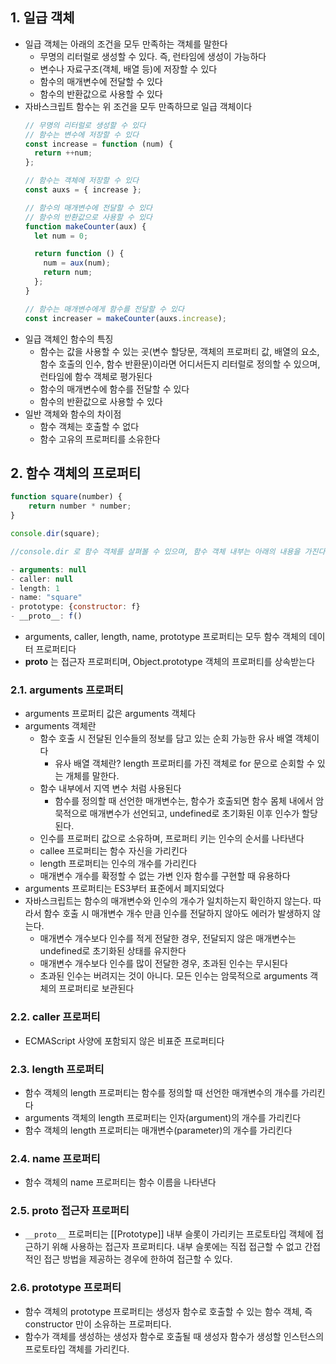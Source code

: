 ## 1. 일급 객체

- 일급 객체는 아래의 조건을 모두 만족하는 객체를 말한다
  - 무명의 리터럴로 생성할 수 있다. 즉, 런타임에 생성이 가능하다
  - 변수나 자료구조(객체, 배열 등)에 저장할 수 있다
  - 함수의 매개변수에 전달할 수 있다
  - 함수의 반환값으로 사용할 수 있다
- 자바스크립트 함수는 위 조건을 모두 만족하므로 일급 객체이다
  ```jsx
  // 무명의 리터럴로 생성할 수 있다
  // 함수는 변수에 저장할 수 있다
  const increase = function (num) {
    return ++num;
  };

  // 함수는 객체에 저장할 수 있다
  const auxs = { increase };

  // 함수의 매개변수에 전달할 수 있다
  // 함수의 반환값으로 사용할 수 있다
  function makeCounter(aux) {
    let num = 0;

    return function () {
      num = aux(num);
      return num;
    };
  }

  // 함수는 매개변수에게 함수를 전달할 수 있다
  const increaser = makeCounter(auxs.increase);
  ```
- 일급 객체인 함수의 특징
  - 함수는 값을 사용할 수 있는 곳(변수 할당문, 객체의 프로퍼티 값, 배열의 요소, 함수 호출의 인수, 함수 반환문)이라면 어디서든지 리터럴로 정의할 수 있으며, 런타임에 함수 객체로 평가된다
  - 함수의 매개변수에 함수를 전달할 수 있다
  - 함수의 반환값으로 사용할 수 있다
- 일반 객체와 함수의 차이점
  - 함수 객체는 호출할 수 없다
  - 함수 고유의 프로퍼티를 소유한다

## 2. 함수 객체의 프로퍼티

```jsx
function square(number) {
	return number * number;
}

console.dir(square);

//console.dir 로 함수 객체를 살펴볼 수 있으며, 함수 객체 내부는 아래의 내용을 가진다

- arguments: null
- caller: null
- length: 1
- name: "square"
- prototype: {constructor: f}
- __proto__: f()
```

- arguments, caller, length, name, prototype 프로퍼티는 모두 함수 객체의 데이터 프로퍼티다
- **proto** 는 접근자 프로퍼티며, Object.prototype 객체의 프로퍼티를 상속받는다

### 2.1. arguments 프로퍼티

- arguments 프로퍼티 값은 arguments 객체다
- arguments 객체란
  - 함수 호출 시 전달된 인수들의 정보를 담고 있는 순회 가능한 유사 배열 객체이다
    - 유사 배열 객체란? length 프로퍼티를 가진 객체로 for 문으로 순회할 수 있는 개체를 말한다.
  - 함수 내부에서 지역 변수 처럼 사용된다
    - 함수를 정의할 때 선언한 매개변수는, 함수가 호출되면 함수 몸체 내에서 암묵적으로 매개변수가 선언되고, undefined로 초기화된 이후 인수가 할당된다.
  - 인수를 프로퍼티 값으로 소유하며, 프로퍼티 키는 인수의 순서를 나타낸다
  - callee 프로퍼티는 함수 자신을 가리킨다
  - length 프로퍼티는 인수의 개수를 가리킨다
  - 매개변수 개수를 확정할 수 없는 가변 인자 함수를 구현할 때 유용하다
- arguments 프로퍼티는 ES3부터 표준에서 폐지되었다
- 자바스크립트는 함수의 매개변수와 인수의 개수가 일치하는지 확인하지 않는다. 따라서 함수 호출 시 매개변수 개수 만큼 인수를 전달하지 않아도 에러가 발생하지 않는다.
  - 매개변수 개수보다 인수를 적게 전달한 경우, 전달되지 않은 매개변수는 undefined로 초기화된 상태를 유지한다
  - 매개변수 개수보다 인수를 많이 전달한 경우, 초과된 인수는 무시된다
  - 초과된 인수는 버려지는 것이 아니다. 모든 인수는 암묵적으로 arguments 객체의 프로퍼티로 보관된다

### 2.2. caller 프로퍼티

- ECMAScript 사양에 포함되지 않은 비표준 프로퍼티다

### 2.3. length 프로퍼티

- 함수 객체의 length 프로퍼티는 함수를 정의할 때 선언한 매개변수의 개수를 가리킨다
- arguments 객체의 length 프로퍼티는 인자(argument)의 개수를 가리킨다
- 함수 객체의 length 프로퍼티는 매개변수(parameter)의 개수를 가리킨다

### 2.4. name 프로퍼티

- 함수 객체의 name 프로퍼티는 함수 이름을 나타낸다

### 2.5. **proto** 접근자 프로퍼티

- `__proto__` 프로퍼티는 [[Prototype]] 내부 슬롯이 가리키는 프로토타입 객체에 접근하기 위해 사용하는 접근자 프로퍼티다. 내부 슬롯에는 직접 접근할 수 없고 간접적인 접근 방법을 제공하는 경우에 한하여 접근할 수 있다.

### 2.6. prototype 프로퍼티

- 함수 객체의 prototype 프로퍼티는 생성자 함수로 호출할 수 있는 함수 객체, 즉 constructor 만이 소유하는 프로퍼티다.
- 함수가 객체를 생성하는 생성자 함수로 호출될 때 생성자 함수가 생성할 인스턴스의 프로토타입 객체를 가리킨다.
